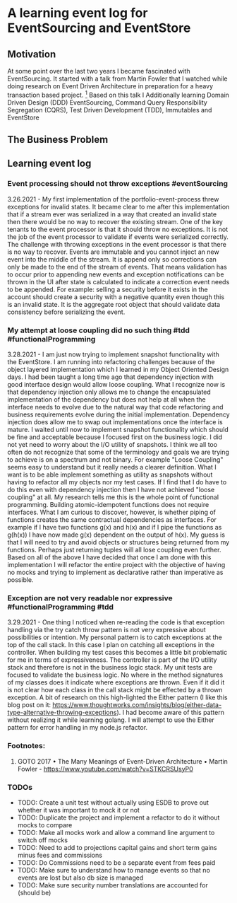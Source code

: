 # A learning event log for EventSourcing and EventStore
## Motivation
At some point over the last two years I became fascinated with EventSourcing.  It started with a talk from Martin Fowler that I watched while doing research on Event Driven Architecture in preparation for a heavy transaction based project. [<sup>1</sup>](#footnotes) Based on this talk I 
 Additionally learning Domain Driven Design (DDD) EventSourcing, Command Query Responsibility Segregation (CQRS), Test Driven Development (TDD), Immutables and EventStore


## The Business Problem

## Learning event log

### Event processing should not throw exceptions #eventSourcing
3.26.2021 -  My first implementation of the portfolio-event-process threw exceptions for invalid states.  It became clear to me after this implementation that if a stream ever was serialized in a way that created an invalid state then there would be no way to recover the existing stream.  One of the key tenants to the event processor is that it should throw no exceptions.  It is not the job of the event processor to validate if events were serialized correctly. The challenge with throwing exceptions in the event processor is that there is no way to recover.  Events are immutable and you cannot inject an new event into the middle of the stream.  It is append only so corrections can only be made to the end of the stream of events.  That means validation has to occur prior to appending new events and exception notifications can be thrown in the UI after state is calculated to indicate a correction event needs to be appended.  For example: selling a security before it exists in the account should create a security with a negative quantity even though this is an invalid state.  It is the aggregate root object that should validate data consistency before serializing the event. 

### My attempt at loose coupling did no such thing #tdd #functionalProgramming
3.28.2021 - I am just now trying to implement snapshot functionality with the EventStore.  I am running into refactoring challenges because of the object layered implementation which I learned in my Object Oriented Design days.  I had been taught a long time ago that dependency injection with good interface design would allow loose coupling.  What I recognize now is that dependency injection only allows me to change the encapsulated implementation of the dependency but does not help at all when the interface needs to evolve due to the natural way that code refactoring and business requirements evolve during the initial implementation.  Dependency injection does allow me to swap out implementations once the interface is mature.  I waited until now to implement snapshot functionality which should be fine and acceptable because I focused first on the business logic.  I did not yet need to worry about the I/O utility of snapshots.  I think we all too often do not recognize that some of the terminology and goals we are trying to achieve is on a spectrum and not binary.  For example "Loose Coupling" seems easy to understand but it really needs a clearer definition.  What I want is to be able implement something as utility as snapshots without having to refactor all my objects nor my test cases.  If I find that I do have to do this even with dependency injection then I have not achieved "loose coupling" at all.  My research tells me this is the whole point of functional programming.  Building atomic-idempotent functions does not require interfaces.  What I am curious to discover, however, is whether piping of functions creates the same contractual dependencies as interfaces.  For example if I have two functions g(x) and h(x) and if I pipe the functions as g(h(x)) I have now made g(x) dependent on the output of h(x).  My guess is that I will need to try and avoid objects or structures being returned from my functions.  Perhaps just returning tuples will all lose coupling even further.  Based on all of the above I have decided that once I am done with this implementation I will refactor the entire project with the objective of having no mocks and trying to implement as declarative rather than imperative as possible.

### Exception are not very readable nor expressive #functionalProgramming #tdd
3.29.2021 - One thing I noticed when re-reading the code is that exception handling via the try catch throw pattern is not very expressive about possibilities or intention.  My personal pattern is to catch exceptions at the top of the call stack.  In this case I plan on catching all exceptions in the controller.  When building my test cases this becomes a little bit problematic for me in terms of expressiveness.  The controller is part of the I/O utility stack and therefore is not in the business logic stack.  My unit tests are focused to validate the business logic.  No where in the method signatures of my classes does it indicate where exceptions are thrown.  Even if it did it is not clear how each class in the call stack might be effected by a thrown exception.  A bit of research on this high-lighted the Either pattern (I like this blog post on it: https://www.thoughtworks.com/insights/blog/either-data-type-alternative-throwing-exceptions).  I had become aware of this pattern without realizing it while learning golang. I will attempt to use the Either pattern for error handling in my node.js refactor.

### <a name="footnotes"></a>Footnotes:
1. GOTO 2017 • The Many Meanings of Event-Driven Architecture • Martin Fowler - https://www.youtube.com/watch?v=STKCRSUsyP0

### TODOs
* TODO:  Create a unit test without actually using ESDB to prove out whether it was important to mock it or not
* TODO:  Duplicate the project and implement a refactor to do it without mocks to compare
* TODO:  Make all mocks work and allow a command line argument to switch off mocks
* TODO:  Need to add to projections capital gains and short term gains minus fees and commissions
* TODO:  Do Commissions need to be a separate event from fees paid
* TODO:  Make sure to understand how to manage events so that no events are lost but also db size is managed
* TODO:  Make sure security number translations are accounted for (should be)